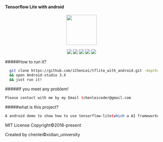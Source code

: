 #### Tensorflow Lite with android

<p align="center"><img src="http://wx2.sinaimg.cn/mw690/0060lm7Tly1fr6dayeuv7j30a40a4q2w.jpg" with="100px" height="100px"></p>

<p align="center"><img src="https://img.shields.io/badge/build-failing-red.svg?style=flat-square">  <img src="https://img.shields.io/badge/Platform-Android-green.svg?style=flat-square">  <img src="https://img.shields.io/badge/framework-tensoflow--lite-red.svg?style=flat-square">  <img src="https://img.shields.io/badge/language-C++--Java-green.svg?style=flat-square">   <img src="https://img.shields.io/badge/Model-MoblieNet-green.svg?style=flat-square"> </p>

#####How to run it?
```bash
  git clone https://github.com/iChenLei/tflite_with_android.git -depth=1
  && open Android-studio 3.X
  && just run it!
```
#####If you meet any problem!
```bash
Please contact with me by my Email (chenleicoder@gmail.com
```

#####what is this project?
```bash
A android demo to show how to use tensorflow-lite(which a AI frameworkcreated by google), you can find how to use the java api to run the deep-learning!
```
MIT License Copyright©2018-present

Created by chenlei©xidian_university